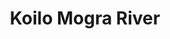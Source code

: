 ---
title: "Koilo Mogra River"
title_bn: "কৈল মগরা নদী"
description: "Koilo Mogra river starts from Khalishjan and one stream ends at Kashimpur, another stream ends at Mochra & Kagchar."
---